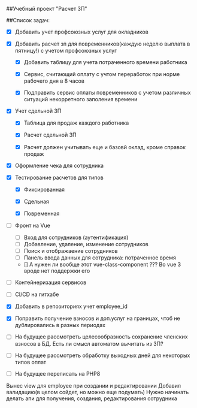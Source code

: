 ##Учебный проект "Расчет ЗП"

##Список задач:
 - [x] Добавить учет профсоюзных услуг для окладников
 

- [x] Добавить расчет зп для повременников(каждую неделю выплата в пятницу!) с учетом профсоюзных услуг
   - [x] Добавить таблицу для учета потраченного времени работника
   - [x] Сервис, считающий оплату с учтом переработок при норме рабочего дня в 8 часов
   - [x] Подправить сервис оплаты повременников с учетом различных ситуаций некорретного заполения времени
   

- [x] Учет сдельной ЗП
   - [x] Таблица для продаж каждого работника
   - [x] Расчет сдельной ЗП
   - [x] Расчет должен учитывать еще и базовй оклад, кроме справок продаж


- [x] Оформление чека для сотрудника


- [x] Тестирование расчетов для типов
  - [x] Фиксированная
  - [x] Сдельная
  - [x] Повременная


- [ ] Фронт на Vue
  - [ ] Вход для сотрудников (аутентификация)
  - [ ] Добавление, удаление, изменение сотрудников 
  - [ ] Поиск и отображаение сотрудников 
  - [ ] Панель ввода данных для сотрудника: потраченное время
  - [] А нужен ли вообще этот vue-class-component ??? Во vue 3 вроде нет поддержки его


- [ ] Контейнеризация сервисов
- [ ] CI/CD на гитхабе


- [x]  Добавить в репозиториях учет employee_id
- [x]  Поправить получение взносов и доп.услуг на границах, чтоб не дублировались в разных периодах


- [ ] На будущее рассмотреть целесообразность сохранение членских взносов в БД. Есть ли смысл автоматом вычитать из ЗП?
- [ ] На будущее рассмотреть обработку выходных дней для некоторых типов оплат
- [ ] На будущее переписать на PHP8


Вынес view для employee при создании и редактировании
Добавил валидацию(в целом сойдет, но можно еще подумать)
Нужно начинать делать апи для получения, создания, редактирования сотрудника
